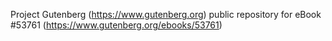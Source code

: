 Project Gutenberg (https://www.gutenberg.org) public repository for
eBook #53761 (https://www.gutenberg.org/ebooks/53761)
